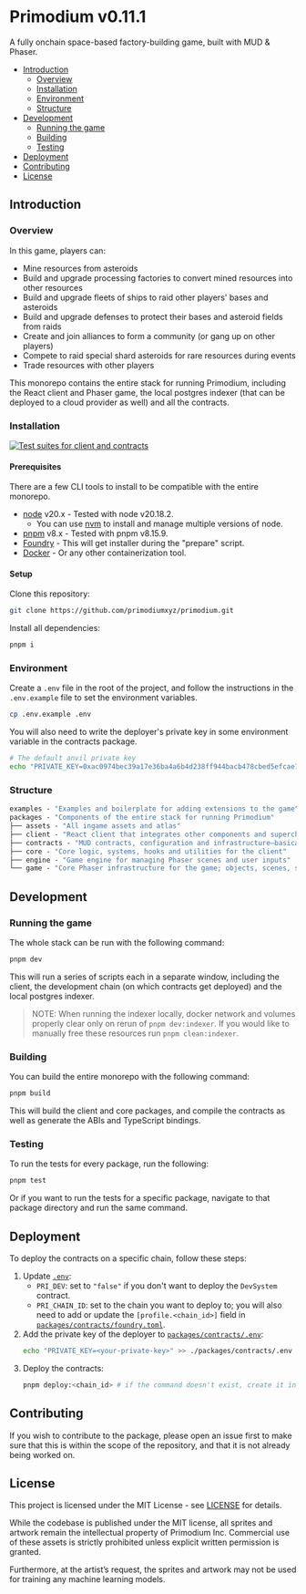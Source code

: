 # Primodium v0.11.1

A fully onchain space-based factory-building game, built with MUD & Phaser.

- [Introduction](#introduction)
  - [Overview](#overview)
  - [Installation](#installation)
  - [Environment](#environment)
  - [Structure](#structure)
- [Development](#development)
  - [Running the game](#running-the-game)
  - [Building](#building)
  - [Testing](#testing)
- [Deployment](#deployment)
- [Contributing](#contributing)
- [License](#license)

## Introduction

### Overview

In this game, players can:

- Mine resources from asteroids
- Build and upgrade processing factories to convert mined resources into other resources
- Build and upgrade fleets of ships to raid other players' bases and asteroids
- Build and upgrade defenses to protect their bases and asteroid fields from raids
- Create and join alliances to form a community (or gang up on other players)
- Compete to raid special shard asteroids for rare resources during events
- Trade resources with other players

This monorepo contains the entire stack for running Primodium, including the React client and Phaser game, the local postgres indexer (that can be deployed to a cloud provider as well) and all the contracts.

### Installation

[![Test suites for client and contracts](https://github.com/HappyChainDevs/primodium/actions/workflows/test.yml/badge.svg)](https://github.com/HappyChainDevs/primodium/actions/workflows/test.yml)

#### Prerequisites

There are a few CLI tools to install to be compatible with the entire monorepo.

- [node](https://nodejs.org/en/download/) v20.x - Tested with node v20.18.2.
  - You can use [nvm](https://github.com/nvm-sh/nvm) to install and manage multiple versions of node.
- [pnpm](https://pnpm.io/installation) v8.x - Tested with pnpm v8.15.9.
- [Foundry](https://book.getfoundry.sh/getting-started/installation) - This will get installer during the "prepare" script.
- [Docker](https://docs.docker.com/get-docker/) - Or any other containerization tool.

#### Setup

Clone this repository:

```bash
git clone https://github.com/primodiumxyz/primodium.git
```

Install all dependencies:

```bash
pnpm i
```

### Environment

Create a `.env` file in the root of the project, and follow the instructions in the `.env.example` file to set the environment variables.

```bash
cp .env.example .env
```

You will also need to write the deployer's private key in some environment variable in the contracts package.

```bash
# The default anvil private key
echo "PRIVATE_KEY=0xac0974bec39a17e36ba4a6b4d238ff944bacb478cbed5efcae784d7bf4f2ff80" >> ./packages/contracts/.env
```

### Structure

```ml
examples - "Examples and boilerplate for adding extensions to the game"
packages - "Components of the entire stack for running Primodium"
├── assets - "All ingame assets and atlas"
├── client - "React client that integrates other components and supercharges with a browser UI"
├── contracts - "MUD contracts, configuration and infrastructure—basically the whole state and conditions of the game"
├── core - "Core logic, systems, hooks and utilities for the client"
├── engine - "Game engine for managing Phaser scenes and user inputs"
└── game - "Core Phaser infrastructure for the game; objects, scenes, systems, input controls, etc."
```

## Development

### Running the game

The whole stack can be run with the following command:

```bash
pnpm dev
```

This will run a series of scripts each in a separate window, including the client, the development chain (on which contracts get deployed) and the local postgres indexer.

> NOTE: When running the indexer locally, docker network and volumes properly clear only on rerun of `pnpm dev:indexer`. If you would like to manually free these resources run `pnpm clean:indexer`.

### Building

You can build the entire monorepo with the following command:

```bash
pnpm build
```

This will build the client and core packages, and compile the contracts as well as generate the ABIs and TypeScript bindings.

### Testing

To run the tests for every package, run the following:

```bash
pnpm test
```

Or if you want to run the tests for a specific package, navigate to that package directory and run the same command.

## Deployment

To deploy the contracts on a specific chain, follow these steps:

1. Update [`.env`](./.env):
   - `PRI_DEV`: set to `"false"` if you don't want to deploy the `DevSystem` contract.
   - `PRI_CHAIN_ID`: set to the chain you want to deploy to; you will also need to add or update the `[profile.<chain_id>]` field in [`packages/contracts/foundry.toml`](./packages/contracts/foundry.toml).
2. Add the private key of the deployer to [`packages/contracts/.env`](./packages/contracts/.env):
   ```bash
   echo "PRIVATE_KEY=<your-private-key>" >> ./packages/contracts/.env
   ```
3. Deploy the contracts:
   ```bash
   pnpm deploy:<chain_id> # if the command doesn't exist, create it in both `packages/contracts/package.json` and `package.json`
   ```

## Contributing

If you wish to contribute to the package, please open an issue first to make sure that this is within the scope of the repository, and that it is not already being worked on.

## License

This project is licensed under the MIT License - see [LICENSE](./LICENSE) for details.

While the codebase is published under the MIT license, all sprites and artwork remain the intellectual property of Primodium Inc. Commercial use of these assets is strictly prohibited unless explicit written permission is granted.

Furthermore, at the artist’s request, the sprites and artwork may not be used for training any machine learning models.

